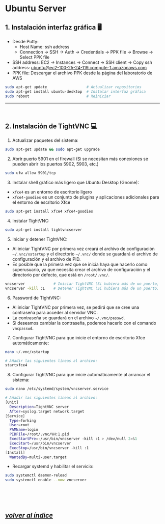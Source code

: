 # Ubuntu Server

## 1. Instalación interfaz gráfica 🖥️
- Desde Putty:
  - Host Name: ssh address
  - Connection -> SSH -> Auth -> Credentials -> PPK file -> Browse -> Select PPK file
- SSH address: EC2 -> Instances -> Connect -> SSH client -> Copy ssh address: ubuntu@ec2-100-25-24-119.compute-1.amazonaws.com
- PPK file: Descargar el archivo PPK desde la página del laboratorio de AWS

```bash	
sudo apt-get update                  # Actualizar repositorios
sudo apt-get install ubuntu-desktop  # Instalar interfaz gráfica
sudo reboot                          # Reiniciar
```
---
<br>

## 2. Instalación de TightVNC 💻

1. Actualizar paquetes del sistema:
```bash
sudo apt-get update && sudo apt-get upgrade
```

2. Abrir puerto 5901 en el firewall (Si se necesitan más conexiones se pueden abrir los puertos 5902, 5903, etc.)
```bash
sudo ufw allow 5901/tcp
```

3. Instalar shell gráfico más ligero que Ubuntu Desktop (Gnome):
- `xfce4` es un entorno de escritorio ligero
- `xfce4-goodies` es un conjunto de plugins y aplicaciones adicionales para el entorno de escritorio Xfce
```bash
sudo apt-get install xfce4 xfce4-goodies
```

4. Instalar TightVNC:
```bash
sudo apt-get install tightvncserver
```

5. Iniciar y detener TightVNC:
- Al iniciar TightVNC por primera vez creará el archivo de configuración `~/.vnc/xstartup` y el directorio `~/.vnc/` donde se guardará el archivo de configuración y el archivo de PID.
- Es posible que la primera vez que se inicia haya que hacerlo como superusuario, ya que necesita crear el archivo de configuración y el directorio por defecto, que está en `/root/.vnc/`.
```bash
vncserver             # Iniciar TightVNC (Si hubiera más de un puerto, se especifica con vncserver :2, vncserver :3, etc.)
vncserver -kill :1    # Detener TightVNC (Si hubiera más de un puerto, se especifica con vncserver -kill :2, vncserver -kill :3, etc.)
```
6. Password de TightVNC:
- Al iniciar TightVNC por primera vez, se pedirá que se cree una contraseña para acceder al servidor VNC.
- La contraseña se guardará en el archivo `~/.vnc/passwd`.
- Si deseamos cambiar la contraseña, podemos hacerlo con el comando `vncpasswd`.

7. Configurar TightVNC para que inicie el entorno de escritorio Xfce automáticamente:
```bash
nano ~/.vnc/xstartup

# Añadir las siguientes líneas al archivo:
startxfce4
```

8. Configurar TightVNC para que inicie automáticamente al arrancar el sistema:
```bash
sudo nano /etc/systemd/system/vncserver.service

# Añadir las siguientes líneas al archivo:
[Unit]
  Description=TightVNC server
  After=syslog.target network.target
[Service]
  Type=forking
  User=root
  PAMName=login
  PIDFile=/root/.vnc/%H:1.pid
  ExecStartPre=-/usr/bin/vncserver -kill :1 > /dev/null 2>&1
  ExecStart=/usr/bin/vncserver
  ExecStop=/usr/bin/vncserver -kill :1
[Install]
  WantedBy=multi-user.target
```
- Recargar systemd y habilitar el servicio:
```bash
sudo systemctl daemon-reload
sudo systemctl enable --now vncserver
```
<br><br><br>

## *[volver al índice](../README.md)*